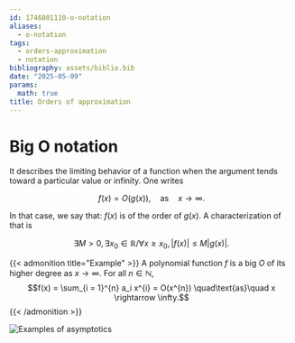 ```yaml
---
id: 1746801110-o-notation
aliases:
  - o-notation
tags:
  - orders-approximation
  - notation
bibliography: assets/biblio.bib
date: "2025-05-09"
params:
  math: true
title: Orders of approximation
---
```


# Big O notation 


It describes the limiting behavior of a function when the argument tends toward a particular value or infinity. One writes

$$f(x) = O(g(x)), \quad\text{as}\quad x \rightarrow \infty.$$

In that case, we say that: $f(x)$ is of the order of $g(x)$. A characterization of that is 

$$\exists M > 0, \exists x_0 \in \mathbb{R} / \forall x \geq x_0, \left| f(x) \right| \leq M \left| g(x) \right|.$$

{{< admonition title="Example" >}}
A polynomial function $f$ is a big $O$ of its higher degree as $x \rightarrow \infty$. For all $n \in \mathbb{N}$, 
$$f(x) = \sum_{i = 1}^{n} a_i x^{i} = O(x^{n}) \quad\text{as}\quad x \rightarrow \infty.$$
{{< /admonition >}}


![Examples of asymptotics](/figures/o-notation.svg)


